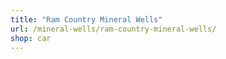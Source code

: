 ```yaml
---
title: "Ram Country Mineral Wells"
url: /mineral-wells/ram-country-mineral-wells/
shop: car
---
```

